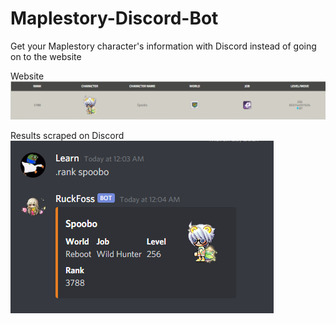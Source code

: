 # Maplestory-Discord-Bot
Get your Maplestory character's information with Discord instead of going on to the website  

Website
![](imgs/website.png)  

Results scraped on Discord
![](imgs/result.png)
